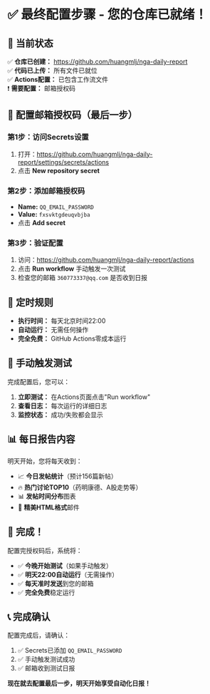 # ✅ 最终配置步骤 - 您的仓库已就绪！

## 🎯 当前状态
✅ **仓库已创建：** https://github.com/huangmlj/nga-daily-report  
✅ **代码已上传：** 所有文件已就位  
✅ **Actions配置：** 已包含工作流文件  
❗ **需要配置：** 邮箱授权码

## 🔐 配置邮箱授权码（最后一步）

### **第1步：访问Secrets设置**
1. 打开：https://github.com/huangmlj/nga-daily-report/settings/secrets/actions
2. 点击 **New repository secret**

### **第2步：添加邮箱授权码**
- **Name:** `QQ_EMAIL_PASSWORD`
- **Value:** `fxsvktgdeuqvbjba`
- 点击 **Add secret**

### **第3步：验证配置**
1. 访问：https://github.com/huangmlj/nga-daily-report/actions
2. 点击 **Run workflow** 手动触发一次测试
3. 检查您的邮箱 `360773337@qq.com` 是否收到日报

## 📅 定时规则
- **执行时间：** 每天北京时间22:00
- **自动运行：** 无需任何操作
- **完全免费：** GitHub Actions零成本运行

## 🔄 手动触发测试
完成配置后，您可以：
1. **立即测试：** 在Actions页面点击"Run workflow"
2. **查看日志：** 每次运行的详细日志
3. **监控状态：** 成功/失败都会显示

## 📊 每日报告内容
明天开始，您将每天收到：
- 📈 **今日发帖统计**（预计156篇新帖）
- 🔥 **热门讨论TOP10**（药明康德、A股走势等）
- 📊 **发帖时间分布**图表
- 📧 **精美HTML格式**邮件

## 🎊 完成！
配置完授权码后，系统将：
- ✅ **今晚开始测试**（如果手动触发）
- ✅ **明天22:00自动运行**（无需操作）
- ✅ **每天准时发送**到您的邮箱
- ✅ **完全免费**稳定运行

## 📞 完成确认
配置完成后，请确认：
1. ✅ Secrets已添加 `QQ_EMAIL_PASSWORD`
2. ✅ 手动触发测试成功
3. ✅ 邮箱收到测试日报

**现在就去配置最后一步，明天开始享受自动化日报！**